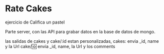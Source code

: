 # Rate Cakes

  ejercicio de Califica un pastel 
  
  Parte server, con las API para grabar datos en la base de datos de mongo.

  las salidas de cakes y cake/:id estan personalizadas, 
    cakes: envia _id, name y la Url
    cake/:id: envia _id, name, la Url y los comments
    
  